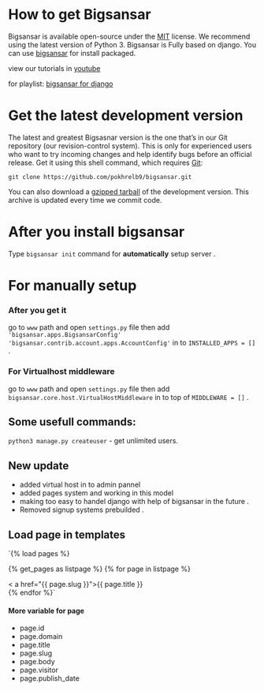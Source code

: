 
# How to get Bigsansar

Bigsansar is available open-source under the [MIT](https://en.wikipedia.org/wiki/MIT_License) license. We recommend using the latest version of Python 3. 
Bigsansar is Fully based on django.
You can use
[bigsansar](https://bigsansar.com)
for install packaged.

view our tutorials in 
[youtube](https://youtube.com/bigsansar)

for playlist:
[bigsansar for django](https://www.youtube.com/playlist?list=PLqdXqRSrD-LC6i7YQAaqB57FaCfWEZkth)

# Get the latest development version
The latest and greatest Bigsasnar version is the one that’s in our Git repository (our revision-control system).
This is only for experienced users who want to try incoming changes and help identify bugs before an official release. 
Get it using this shell command, which requires [Git](https://git-scm.com/):

`git clone https://github.com/pokhrelb9/bigsansar.git`

You can also download a [gzipped tarball](https://pypi.org/project/Bigsansar/#files) of the development version. 
This archive is updated every time we commit code.

# After you install bigsansar
Type `bigsansar init` command for **automatically** setup server . 

# For manually setup

### After you get it

go to `www` path and open `settings.py` file then add 
`'bigsansar.apps.BigsansarConfig'`
`'bigsansar.contrib.account.apps.AccountConfig'`
in to 
`INSTALLED_APPS = []` .

### For Virtualhost middleware
go to `www` path and open `settings.py` file then add `bigsansar.core.host.VirtualHostMiddleware`  in to top of 
`MIDDLEWARE = []` .

## Some usefull commands:

`python3 manage.py createuser` - get unlimited users.



## New update 
* added virtual host in to admin pannel 
* added pages system and working in this model 
* making too easy to handel django with help of bigsansar in the future .
* Removed signup systems prebuilded .


## Load page in templates

`{% load pages %}

{% get_pages  as listpage %}
{% for page in listpage %}
<div>
    < a href="{{ page.slug }}">{{ page.title }}</a>
</div>
{% endfor %}`

#### More variable for **page**
* page.id
* page.domain
* page.title
* page.slug
* page.body
* page.visitor
* page.publish_date